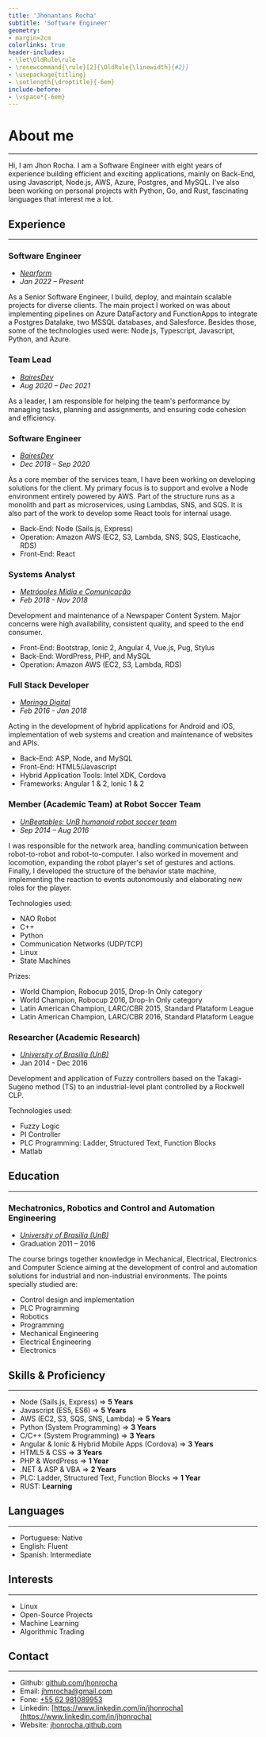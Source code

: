 ```yaml
---
title: 'Jhonantans Rocha'
subtitle: 'Software Engineer'
geometry:
- margin=2cm
colorlinks: true
header-includes:
- \let\OldRule\rule
- \renewcommand{\rule}[2]{\OldRule{\linewidth}{#2}}
- \usepackage{titling}
- \setlength{\droptitle}{-6em} 
include-before:
- \vspace*{-6em} 
---
```


# About me

---

Hi, I am Jhon Rocha. I am a Software Engineer with eight years of experience building efficient and exciting applications, mainly on Back-End, using Javascript, Node.js, AWS, Azure, Postgres, and MySQL. 
I've also been working on personal projects with Python, Go, and Rust, fascinating languages that interest me a lot.

## Experience

---

### Software Engineer

- [*Nearform*](http://nearform.com/)
- *Jan 2022 – Present*

As a Senior Software Engineer, I build, deploy, and maintain scalable projects for diverse clients. The main project I worked on was about implementing pipelines on Azure DataFactory and FunctionApps to integrate a Postgres Datalake, two MSSQL databases, and Salesforce.
Besides those, some of the technologies used were: Node.js, Typescript, Javascript, Python, and Azure.

### Team Lead

- [*BairesDev*](http://bairesdev.com/)
- *Aug 2020 – Dec 2021*

As a leader, I am responsible for helping the team's performance by managing tasks, planning and assignments, and ensuring code cohesion and efficiency.

### Software Engineer

- [*BairesDev*](http://bairesdev.com/)
- *Dec 2018 – Sep 2020*

As a core member of the services team, I have been working on developing solutions for the client. My primary focus is to support and evolve a Node environment entirely powered by AWS. Part of the structure runs as a monolith and part as microservices, using Lambdas, SNS, and SQS. It is also part of the work to develop
some React tools for internal usage.

- Back-End: Node (Sails.js, Express)
- Operation: Amazon AWS (EC2, S3, Lambda, SNS, SQS, Elasticache, RDS)
- Front-End: React

### Systems Analyst

- [*Metrópoles Mídia e Comunicação*](https://www.metropoles.com/)
- *Feb 2018 - Nov 2018*

Development and maintenance of a Newspaper Content System. Major concerns were
high availability, consistent quality, and speed to the end consumer.

- Front-End: Bootstrap, Ionic 2, Angular 4, Vue.js, Pug, Stylus
- Back-End: WordPress, PHP, and MySQL
- Operation: Amazon AWS (EC2, S3, Lambda, RDS)

### Full Stack Developer

- [*Moringa Digital*](http://www.moringadigital.com.br/)
- *Feb 2016 - Jan 2018*

Acting in the development of hybrid applications for Android and iOS,
implementation of web systems and creation and maintenance of websites and APIs.

  - Back-End: ASP, Node, and MySQL
  - Front-End: HTML5/Javascript
  - Hybrid Application Tools: Intel XDK, Cordova
  - Frameworks: Angular 1 & 2, Ionic 1 & 2

### Member (Academic Team) at Robot Soccer Team

- [*UnBeatables: UnB humanoid robot soccer team*](https://www.facebook.com/unbeatablesbr/)
- *Sep 2014 – Aug 2016*

I was responsible for the network area, handling communication between robot-to-robot
and robot-to-computer. I also worked in movement and locomotion,
expanding the robot player's set of gestures and actions. Finally, I
developed the structure of the behavior state machine, implementing the reaction
to events autonomously and elaborating new roles for the player.

Technologies used:

- NAO Robot
- C++
- Python
- Communication Networks (UDP/TCP)
- Linux
- State Machines

Prizes:

- World Champion, Robocup 2015, Drop-In Only category
- World Champion, Robocup 2016, Drop-In Only category
- Latin American Champion, LARC/CBR 2015, Standard Plataform League
- Latin American Champion, LARC/CBR 2016, Standard Plataform League

### Researcher (Academic Research)

- [*University of Brasilia (UnB)*](http://unb.br/)
- Jan 2014 - Dec 2016

Development and application of Fuzzy controllers based on the Takagi-Sugeno
method (TS) to an industrial-level plant controlled by a Rockwell CLP.

Technologies used:

- Fuzzy Logic
- PI Controller
- PLC Programming: Ladder, Structured Text, Function Blocks
- Matlab

## Education

---

### Mechatronics, Robotics and Control and Automation Engineering

- [*University of Brasilia (UnB)*](http://unb.br/)
- Graduation 2011 – 2016

The course brings together knowledge in Mechanical, Electrical, Electronics and
Computer Science aiming at the development of control and automation solutions
for industrial and non-industrial environments. The points specially studied are:

- Control design and implementation
- PLC Programming
- Robotics
- Programming
- Mechanical Engineering
- Electrical Engineering
- Electronics

## Skills & Proficiency

---

- Node (Sails.js, Express) => **5 Years**
- Javascript (ES5, ES6) => **5 Years**
- AWS (EC2, S3, SQS, SNS, Lambda) => **5 Years**
- Python (System Programming) => **3 Years**
- C/C++ (System Programming) => **3 Years**
- Angular & Ionic & Hybrid Mobile Apps (Cordova) => **3 Years**
- HTML5 & CSS => **3 Years**
- PHP & WordPress => **1 Year**
- .NET & ASP & VBA => **2 Years**
- PLC: Ladder, Structured Text, Function Blocks => **1 Year**
- RUST: **Learning**

## Languages

---

- Portuguese: Native
- English: Fluent
- Spanish: Intermediate

## Interests

---

- Linux
- Open-Source Projects
- Machine Learning
- Algorithmic Trading

## Contact

---

- Github: [github.com/jhonrocha](https://github.com/jhonrocha)
- Email: [jhmrocha@gmail.com](mailto:jhmrocha@gmail.com)
- Fone: [+55 62 981089953](tel:+5562981089953)
- Linkedin: [https://www.linkedin.com/in/jhonrocha](https://www.linkedin.com/in/jhonrocha)
- Website: [jhonrocha.github.com](https://jhonrocha.github.com)
